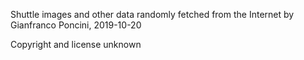 Shuttle images and other data randomly fetched from the Internet by Gianfranco Poncini, 2019-10-20

Copyright and license unknown
